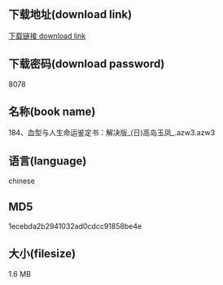## 下载地址(download link)
[下载链接 download link](https://voluble-croquembouche-d321dc.netlify.app/?s=184%E3%80%81%E8%A1%80%E5%9E%8B%E4%B8%8E%E4%BA%BA%E7%94%9F%E5%91%BD%E8%BF%90%E9%89%B4%E5%AE%9A%E4%B9%A6%EF%BC%9A%E8%A7%A3%E5%86%B3%E7%89%88_%28%E6%97%A5%29%E9%AB%98%E5%B2%9B%E7%8E%89%E5%87%A4_.azw3)

## 下载密码(download password)
8078

## 名称(book name)
184、血型与人生命运鉴定书：解决版_(日)高岛玉凤_.azw3.azw3

## 语言(language)
chinese

## MD5
1ecebda2b2941032ad0cdcc91858be4e

## 大小(filesize)
1.6 MB
